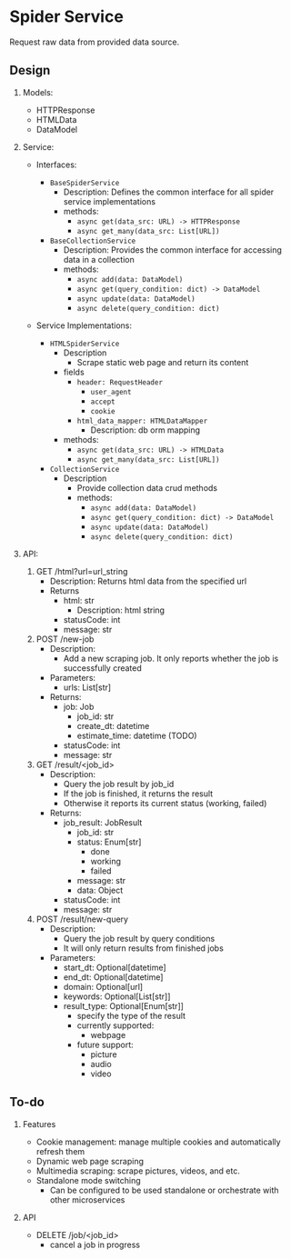 # Spider Service

Request raw data from provided data source.

## Design

1. Models:
    - HTTPResponse
    - HTMLData
    - DataModel

2. Service:
    - Interfaces:
        - `BaseSpiderService`
            - Description: Defines the common interface for all spider service implementations
            - methods:
                - `async get(data_src: URL) -> HTTPResponse`
                - `async get_many(data_src: List[URL])`
        - `BaseCollectionService`
            - Description: Provides the common interface for accessing data in a collection
            - methods:
                - `async add(data: DataModel)`
                - `async get(query_condition: dict) -> DataModel`
                - `async update(data: DataModel)`
                - `async delete(query_condition: dict)`
                
    - Service Implementations:
        - `HTMLSpiderService`
            - Description
                - Scrape static web page and return its content
            - fields
                - `header: RequestHeader`
                    - `user_agent`
                    - `accept`
                    - `cookie`
                - `html_data_mapper: HTMLDataMapper`
                    - Description: db orm mapping
            - methods:
                - `async get(data_src: URL) -> HTMLData`
                - `async get_many(data_src: List[URL])`
        - `CollectionService`
            - Description
                - Provide collection data crud methods
                - methods:
                    - `async add(data: DataModel)`
                    - `async get(query_condition: dict) -> DataModel`
                    - `async update(data: DataModel)`
                    - `async delete(query_condition: dict)`

3. API:
    1. GET /html?url=url_string
        - Description: Returns html data from the specified url
        - Returns
            - html: str
                - Description: html string
            - statusCode: int
            - message: str
    2. POST /new-job
        - Description:
            - Add a new scraping job. It only reports whether the job is successfully created
        - Parameters:
            - urls: List[str]
        - Returns:
            - job: Job
                - job_id: str 
                - create_dt: datetime 
                - estimate_time: datetime (TODO)
            - statusCode: int
            - message: str
    3. GET /result/<job_id>
        - Description:
            - Query the job result by job_id
            - If the job is finished, it returns the result
            - Otherwise it reports its current status (working, failed)
        - Returns:
            - job_result: JobResult
                - job_id: str
                - status: Enum[str]
                    - done
                    - working
                    - failed
                - message: str
                - data: Object
            - statusCode: int
            - message: str
    4. POST /result/new-query
        - Description:
            - Query the job result by query conditions
            - It will only return results from finished jobs
        - Parameters:
            - start_dt: Optional[datetime]
            - end_dt: Optional[datetime]
            - domain: Optional[url]
            - keywords: Optional[List[str]]
            - result_type: Optional[Enum[str]]
                - specify the type of the result
                - currently supported:
                    - webpage
                - future support:
                    - picture
                    - audio
                    - video


## To-do

1. Features
    - Cookie management: manage multiple cookies and automatically refresh them
    - Dynamic web page scraping
    - Multimedia scraping: scrape pictures, videos, and etc.
    - Standalone mode switching
        - Can be configured to be used standalone or orchestrate with other microservices

2. API
    - DELETE /job/<job_id>
        - cancel a job in progress